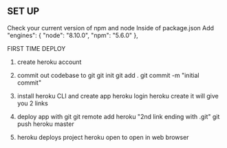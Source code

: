 ## SET UP

Check your current version of npm and node
Inside of package.json
Add 
"engines": {
    "node": "8.10.0",
    "npm": "5.6.0"
},

FIRST TIME DEPLOY

1. create heroku account

2. commit out codebase to git
    git init
    git add .
    git commit -m "initial commit"
3. install heroku CLI and create app
    heroku login
    heroku create
    it will give you 2 links 
4. deploy app with git
    git remote add heroku "2nd link ending with .git"
    git push heroku master
5. heroku deploys project
    heroku open to open in web browser

